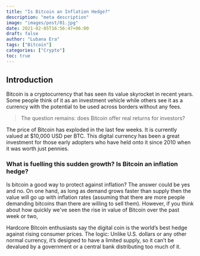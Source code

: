 ```yaml
---
title: "Is Bitcoin an Inflation Hedge?"
description: "meta description"
image: "images/post/01.jpg"
date: 2021-02-05T16:56:47+06:00
draft: false
author: "Lubana Era"
tags: ["Bitcoin"]
categories: ["Crypto"]
toc: true
---
```


## Introduction

Bitcoin is a cryptocurrency that has seen its value skyrocket in recent years. Some people think of it as an investment vehicle while others see it as a currency with the potential to be used across borders without any fees.

> The question remains: does Bitcoin offer real returns for investors?

The price of Bitcoin has exploded in the last few weeks. It is currently valued at $10,000 USD per BTC. This digital currency has been a great investment for those early adopters who have held onto it since 2010 when it was worth just pennies.  

### What is fuelling this sudden growth? Is Bitcoin an inflation hedge?

Is bitcoin a good way to protect against inflation? The answer could be yes and no. On one hand, as long as demand grows faster than supply then the value will go up with inflation rates (assuming that there are more people demanding bitcoins than there are willing to sell them). However, if you think about how quickly we've seen the rise in value of Bitcoin over the past week or two,

Hardcore Bitcoin enthusiasts say the digital coin is the world’s best hedge against rising consumer prices. The logic: Unlike U.S. dollars or any other normal currency, it’s designed to have a limited supply, so it can’t be devalued by a government or a central bank distributing too much of it.
